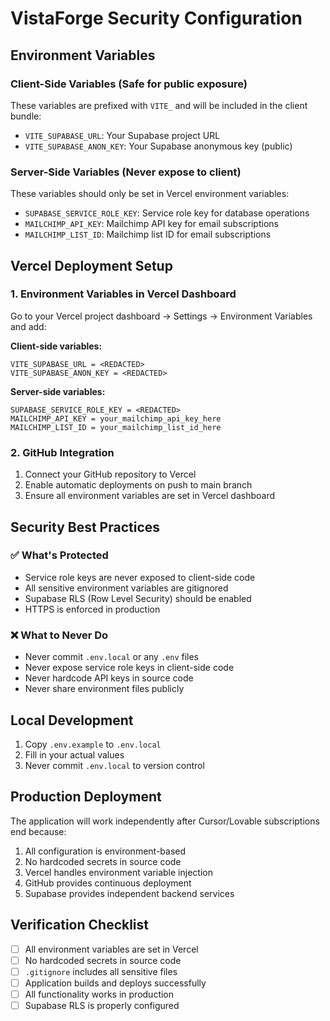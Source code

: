 # VistaForge Security Configuration

## Environment Variables

### Client-Side Variables (Safe for public exposure)
These variables are prefixed with `VITE_` and will be included in the client bundle:

- `VITE_SUPABASE_URL`: Your Supabase project URL
- `VITE_SUPABASE_ANON_KEY`: Your Supabase anonymous key (public)

### Server-Side Variables (Never expose to client)
These variables should only be set in Vercel environment variables:

- `SUPABASE_SERVICE_ROLE_KEY`: Service role key for database operations
- `MAILCHIMP_API_KEY`: Mailchimp API key for email subscriptions
- `MAILCHIMP_LIST_ID`: Mailchimp list ID for email subscriptions

## Vercel Deployment Setup

### 1. Environment Variables in Vercel Dashboard

Go to your Vercel project dashboard → Settings → Environment Variables and add:

**Client-side variables:**
```
VITE_SUPABASE_URL = <REDACTED>
VITE_SUPABASE_ANON_KEY = <REDACTED>
```

**Server-side variables:**
```
SUPABASE_SERVICE_ROLE_KEY = <REDACTED>
MAILCHIMP_API_KEY = your_mailchimp_api_key_here
MAILCHIMP_LIST_ID = your_mailchimp_list_id_here
```

### 2. GitHub Integration

1. Connect your GitHub repository to Vercel
2. Enable automatic deployments on push to main branch
3. Ensure all environment variables are set in Vercel dashboard

## Security Best Practices

### ✅ What's Protected
- Service role keys are never exposed to client-side code
- All sensitive environment variables are gitignored
- Supabase RLS (Row Level Security) should be enabled
- HTTPS is enforced in production

### ❌ What to Never Do
- Never commit `.env.local` or any `.env` files
- Never expose service role keys in client-side code
- Never hardcode API keys in source code
- Never share environment files publicly

## Local Development

1. Copy `.env.example` to `.env.local`
2. Fill in your actual values
3. Never commit `.env.local` to version control

## Production Deployment

The application will work independently after Cursor/Lovable subscriptions end because:

1. All configuration is environment-based
2. No hardcoded secrets in source code
3. Vercel handles environment variable injection
4. GitHub provides continuous deployment
5. Supabase provides independent backend services

## Verification Checklist

- [ ] All environment variables are set in Vercel
- [ ] No hardcoded secrets in source code
- [ ] `.gitignore` includes all sensitive files
- [ ] Application builds and deploys successfully
- [ ] All functionality works in production
- [ ] Supabase RLS is properly configured
